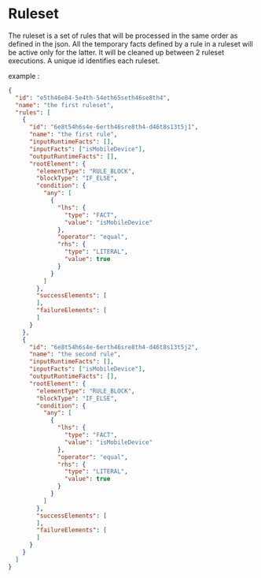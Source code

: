 # Ruleset

The ruleset is a set of rules that will be processed in the same order as defined in the json.
All the temporary facts defined by a rule in a ruleset will be active only for the latter. It will be cleaned up between 2 ruleset executions.
A unique id identifies each ruleset.

example : 
```json
{
  "id": "e5th46e84-5e4th-54eth65seth46se8th4",
  "name": "the first ruleset",
  "rules": [
    {
      "id": "6e8t54h6s4e-6erth46sre8th4-d46t8s13t5j1",
      "name": "the first rule",
      "inputRuntimeFacts": [],
      "inputFacts": ["isMobileDevice"],
      "outputRuntimeFacts": [],
      "rootElement": {
        "elementType": "RULE_BLOCK",
        "blockType": "IF_ELSE",
        "condition": {
          "any": [
            {
              "lhs": {
                "type": "FACT",
                "value": "isMobileDevice"
              },
              "operator": "equal",
              "rhs": {
                "type": "LITERAL",
                "value": true
              }
            }
          ]
        },
        "successElements": [
        ],
        "failureElements": [
        ]
      }
    },
    {
      "id": "6e8t54h6s4e-6erth46sre8th4-d46t8s13t5j2",
      "name": "the second rule",
      "inputRuntimeFacts": [],
      "inputFacts": ["isMobileDevice"],
      "outputRuntimeFacts": [],
      "rootElement": {
        "elementType": "RULE_BLOCK",
        "blockType": "IF_ELSE",
        "condition": {
          "any": [
            {
              "lhs": {
                "type": "FACT",
                "value": "isMobileDevice"
              },
              "operator": "equal",
              "rhs": {
                "type": "LITERAL",
                "value": true
              }
            }
          ]
        },
        "successElements": [
        ],
        "failureElements": [
        ]
      }
    }
  ]
}
```
